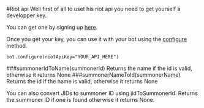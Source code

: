#Riot api
Well first of all to uset his riot api you need to get yourself a developper key.

You can get one by signing up [here](https://developer.riotgames.com).

Once you get your key, you can use it with your bot using the [configure](doc/configure.md) method.

	bot.configure(riotApiKey="YOUR_API_HERE")

###summonerIdToName(summonerId)
Returns the name if the id is valid, otherwise it returns None
###summonerNameToId(summonerName)
Returns the id if the name is valid, otherwise it returns None

You can also convert JIDs to summoner ID using jidToSummonerId. Returns the summoner ID if one is found otherwise it returns None.